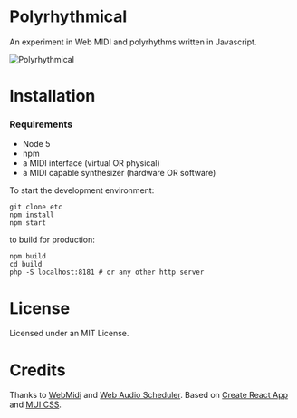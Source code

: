 # Polyrhythmical

An experiment in Web MIDI and polyrhythms written in Javascript.

![Polyrhythmical](https://raw.githubusercontent.com/pierlo-upitup/polyrhythmical/master/image.png "Polyrhythmical")


# Installation

### Requirements
- Node 5
- npm
- a MIDI interface (virtual OR physical)
- a MIDI capable synthesizer (hardware OR software)

To start the development environment:

```
git clone etc
npm install
npm start
```

to build for production:

```
npm build
cd build
php -S localhost:8181 # or any other http server
```

# License

Licensed under an MIT License.

# Credits
Thanks to [WebMidi](https://github.com/cotejp/webmidi) and 
[Web Audio Scheduler](https://github.com/mohayonao/web-audio-scheduler).
Based on [Create React App](https://github.com/facebookincubator/create-react-app)
 and [MUI CSS](https://www.muicss.com).
